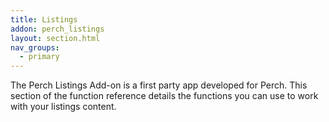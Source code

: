 ```yaml
---
title: Listings
addon: perch_listings
layout: section.html
nav_groups:
  - primary
---
```


The Perch Listings Add-on is a first party app developed for Perch. This section of the function reference details the functions you can use to work with your listings content.
